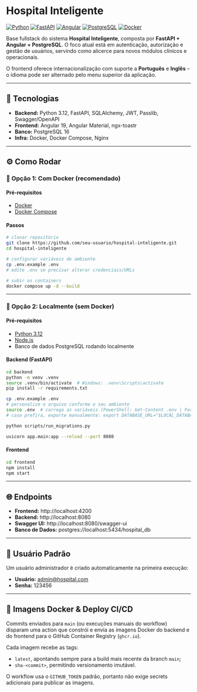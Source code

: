 # Hospital Inteligente

[![Python](https://img.shields.io/badge/Python-3.12-3776AB?logo=python)](https://www.python.org/)
[![FastAPI](https://img.shields.io/badge/FastAPI-0.115-009688?logo=fastapi)](https://fastapi.tiangolo.com/)
[![Angular](https://img.shields.io/badge/Angular-19-DD0031?logo=angular)](https://angular.dev/)
[![PostgreSQL](https://img.shields.io/badge/PostgreSQL-16-336791?logo=postgresql)](https://www.postgresql.org/)
[![Docker](https://img.shields.io/badge/Docker-Compose-2496ED?logo=docker)](https://www.docker.com/)

Base fullstack do sistema **Hospital Inteligente**, composta por **FastAPI + Angular + PostgreSQL**.
O foco atual está em autenticação, autorização e gestão de usuários, servindo como alicerce para
novos módulos clínicos e operacionais.

O frontend oferece internacionalização com suporte a **Português** e **Inglês** – o idioma pode ser
alternado pelo menu superior da aplicação.

---

## 🚀 Tecnologias
- **Backend:** Python 3.12, FastAPI, SQLAlchemy, JWT, Passlib, Swagger/OpenAPI  
- **Frontend:** Angular 19, Angular Material, ngx-toastr  
- **Banco:** PostgreSQL 16  
- **Infra:** Docker, Docker Compose, Nginx  

---

## ⚙️ Como Rodar

### 🔹 Opção 1: Com Docker (recomendado)

#### Pré-requisitos
- [Docker](https://docs.docker.com/get-docker/)  
- [Docker Compose](https://docs.docker.com/compose/)  

#### Passos
```bash
# clonar repositório
git clone https://github.com/seu-usuario/hospital-inteligente.git
cd hospital-inteligente

# configurar variáveis de ambiente
cp .env.example .env
# edite .env se precisar alterar credenciais/URLs

# subir os containers
docker compose up -d --build
```

---

### 🔹 Opção 2: Localmente (sem Docker)

#### Pré-requisitos
- [Python 3.12](https://www.python.org/downloads/)  
- [Node.js](https://nodejs.org/)  
- Banco de dados PostgreSQL rodando localmente

#### Backend (FastAPI)
```bash
cd backend
python -m venv .venv
source .venv/bin/activate  # Windows: .venv\Scripts\activate
pip install -r requirements.txt

cp .env.example .env
# personalize o arquivo conforme o seu ambiente
source .env  # carrega as variáveis (PowerShell: Get-Content .env | ForEach-Object { if($_ -and $_ -notmatch '^#') { $name,$value = $_ -split '=',2; Set-Item env:$name $value } })
# caso prefira, exporte manualmente: export DATABASE_URL="$LOCAL_DATABASE_URL"

python scripts/run_migrations.py

uvicorn app.main:app --reload --port 8080
```

#### Frontend
```bash
cd frontend
npm install
npm start
```

---

## 🌐 Endpoints

- **Frontend:** http://localhost:4200  
- **Backend:** http://localhost:8080  
- **Swagger UI:** http://localhost:8080/swagger-ui  
- **Banco de Dados:** postgres://localhost:5434/hospital_db  

---

## 👤 Usuário Padrão

Um usuário administrador é criado automaticamente na primeira execução:

- **Usuário:** admin@hospital.com  
- **Senha:** 123456

---

## 🐳 Imagens Docker & Deploy CI/CD

Commits enviados para `main` (ou execuções manuais do workflow) disparam uma action que constrói e envia as imagens Docker do backend e do frontend para o GitHub Container Registry (`ghcr.io`).

Cada imagem recebe as tags:
- `latest`, apontando sempre para a build mais recente da branch `main`;
- `sha-<commit>`, permitindo versionamento imutável.

O workflow usa o `GITHUB_TOKEN` padrão, portanto não exige secrets adicionais para publicar as imagens.
